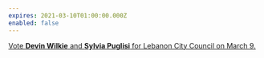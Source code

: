 ```yaml
---
expires: 2021-03-10T01:00:00.000Z
enabled: false
---
```


[Vote **Devin Wilkie** and **Sylvia Puglisi** for Lebanon City Council on March 9.](/blog/2021-02-15-2021-lebanon-voters-guide/)
